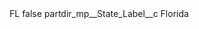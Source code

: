<?xml version="1.0" encoding="UTF-8"?>
<CustomMetadata xmlns="http://soap.sforce.com/2006/04/metadata" xmlns:xsi="http://www.w3.org/2001/XMLSchema-instance" xmlns:xsd="http://www.w3.org/2001/XMLSchema">
    <label>FL</label>
    <protected>false</protected>
    <values>
        <field>partdir_mp__State_Label__c</field>
        <value xsi:type="xsd:string">Florida</value>
    </values>
</CustomMetadata>
